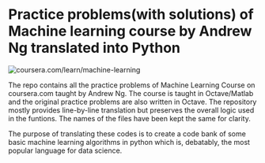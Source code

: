 #  Practice problems(with solutions) of Machine learning course by Andrew Ng translated into Python
![coursera.com/learn/machine-learning](https://www.mooclab.club/attachments/machine-learning-stanford-andrew-ng-course-png.1643/)


The repo contains all the practice problems of Machine Learning Course on coursera.com taught by Andrew Ng. The course is taught in Octave/Matlab and the original practice problems are also written in Octave. The repository mostly provides line-by-line translation but preserves the overall logic used in the funtions. The names of the files have been kept the same for clarity.

The purpose of translating these codes is to create a code bank of some basic machine learning algorithms in python which is, debatably, the most popular language for data science.
